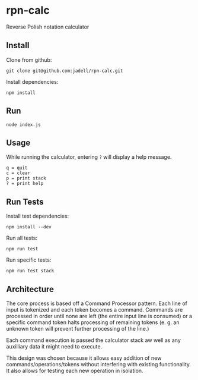 # rpn-calc
Reverse Polish notation calculator

## Install
Clone from github:
```
git clone git@github.com:jadell/rpn-calc.git
```

Install dependencies:
```
npm install
```

## Run
```
node index.js
```

## Usage
While running the calculator, entering `?` will display a help message.

```
q = quit
c = clear
p = print stack
? = print help
```

## Run Tests
Install test dependencies:
```
npm install --dev
```

Run all tests:
```
npm run test
```

Run specific tests:
```
npm run test stack
```


## Architecture
The core process is based off a Command Processor pattern. Each line of input is tokenized and each token becomes a command. Commands are processed in order until none are left (the entire input line is consumed) or a specific command token halts processing of remaining tokens (e. g. an unknown token will prevent further processing of the line.)

Each command execution is passed the calculator stack aw well as any auxilliary data it might need to execute.

This design was chosen because it allows easy addition of new commands/operations/tokens without interfering with existing functionality. It also allows for testing each new operation in isolation.